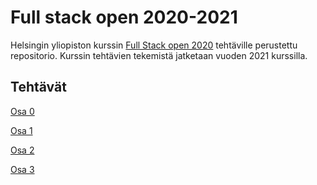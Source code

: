 # Full stack open 2020-2021

Helsingin yliopiston kurssin [Full Stack open 2020](https://fullstackopen.com/) tehtäville perustettu repositorio.
Kurssin tehtävien tekemistä jatketaan vuoden 2021 kurssilla.

## Tehtävät

[Osa 0](/osa0/)

[Osa 1](/osa1/)

[Osa 2](/osa2/)

[Osa 3](https://github.com/sallamarieini/fullstackopen2020part3)
